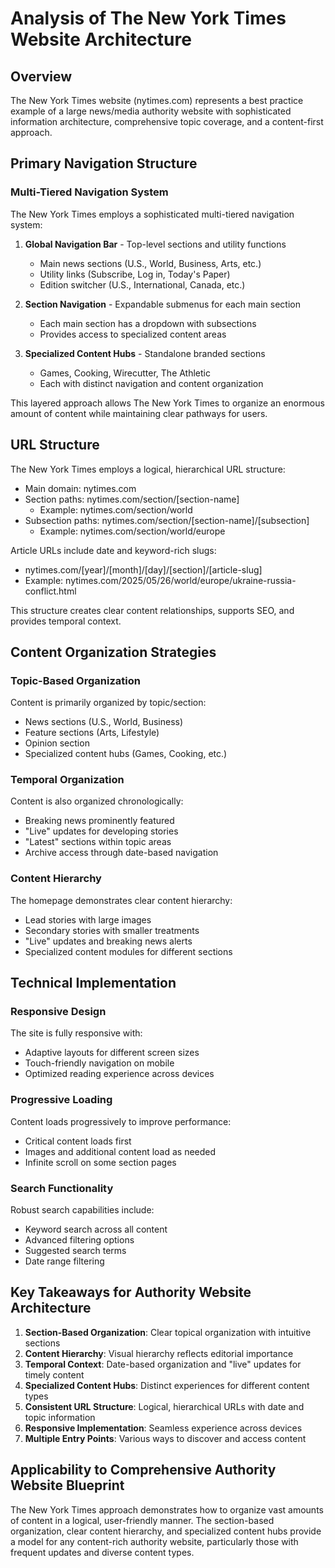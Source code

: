 # Analysis of The New York Times Website Architecture

## Overview

The New York Times website (nytimes.com) represents a best practice example of a large news/media authority website with sophisticated information architecture, comprehensive topic coverage, and a content-first approach.

## Primary Navigation Structure

### Multi-Tiered Navigation System

The New York Times employs a sophisticated multi-tiered navigation system:

1. **Global Navigation Bar** - Top-level sections and utility functions

   - Main news sections (U.S., World, Business, Arts, etc.)
   - Utility links (Subscribe, Log in, Today's Paper)
   - Edition switcher (U.S., International, Canada, etc.)

2. **Section Navigation** - Expandable submenus for each main section

   - Each main section has a dropdown with subsections
   - Provides access to specialized content areas

3. **Specialized Content Hubs** - Standalone branded sections
   - Games, Cooking, Wirecutter, The Athletic
   - Each with distinct navigation and content organization

This layered approach allows The New York Times to organize an enormous amount of content while maintaining clear pathways for users.

## URL Structure

The New York Times employs a logical, hierarchical URL structure:

- Main domain: nytimes.com
- Section paths: nytimes.com/section/[section-name]
  - Example: nytimes.com/section/world
- Subsection paths: nytimes.com/section/[section-name]/[subsection]
  - Example: nytimes.com/section/world/europe

Article URLs include date and keyword-rich slugs:

- nytimes.com/[year]/[month]/[day]/[section]/[article-slug]
- Example: nytimes.com/2025/05/26/world/europe/ukraine-russia-conflict.html

This structure creates clear content relationships, supports SEO, and provides temporal context.

## Content Organization Strategies

### Topic-Based Organization

Content is primarily organized by topic/section:

- News sections (U.S., World, Business)
- Feature sections (Arts, Lifestyle)
- Opinion section
- Specialized content hubs (Games, Cooking, etc.)

### Temporal Organization

Content is also organized chronologically:

- Breaking news prominently featured
- "Live" updates for developing stories
- "Latest" sections within topic areas
- Archive access through date-based navigation

### Content Hierarchy

The homepage demonstrates clear content hierarchy:

- Lead stories with large images
- Secondary stories with smaller treatments
- "Live" updates and breaking news alerts
- Specialized content modules for different sections

## Technical Implementation

### Responsive Design

The site is fully responsive with:

- Adaptive layouts for different screen sizes
- Touch-friendly navigation on mobile
- Optimized reading experience across devices

### Progressive Loading

Content loads progressively to improve performance:

- Critical content loads first
- Images and additional content load as needed
- Infinite scroll on some section pages

### Search Functionality

Robust search capabilities include:

- Keyword search across all content
- Advanced filtering options
- Suggested search terms
- Date range filtering

## Key Takeaways for Authority Website Architecture

1. **Section-Based Organization**: Clear topical organization with intuitive sections
2. **Content Hierarchy**: Visual hierarchy reflects editorial importance
3. **Temporal Context**: Date-based organization and "live" updates for timely content
4. **Specialized Content Hubs**: Distinct experiences for different content types
5. **Consistent URL Structure**: Logical, hierarchical URLs with date and topic information
6. **Responsive Implementation**: Seamless experience across devices
7. **Multiple Entry Points**: Various ways to discover and access content

## Applicability to Comprehensive Authority Website Blueprint

The New York Times approach demonstrates how to organize vast amounts of content in a logical, user-friendly manner. The section-based organization, clear content hierarchy, and specialized content hubs provide a model for any content-rich authority website, particularly those with frequent updates and diverse content types.
